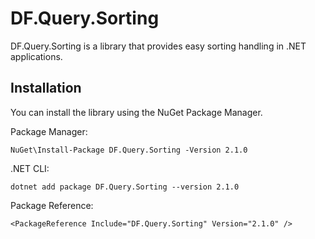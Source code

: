 # DF.Query.Sorting

DF.Query.Sorting is a library that provides easy sorting handling in .NET applications.

## Installation

You can install the library using the NuGet Package Manager. 

Package Manager:
```
NuGet\Install-Package DF.Query.Sorting -Version 2.1.0
```

.NET CLI:
```
dotnet add package DF.Query.Sorting --version 2.1.0
```

Package Reference:
```
<PackageReference Include="DF.Query.Sorting" Version="2.1.0" />
```